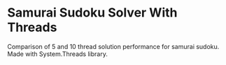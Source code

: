 # Samurai Sudoku Solver With Threads
 Comparison of 5 and 10 thread solution performance for samurai sudoku.
 Made with System.Threads library.
